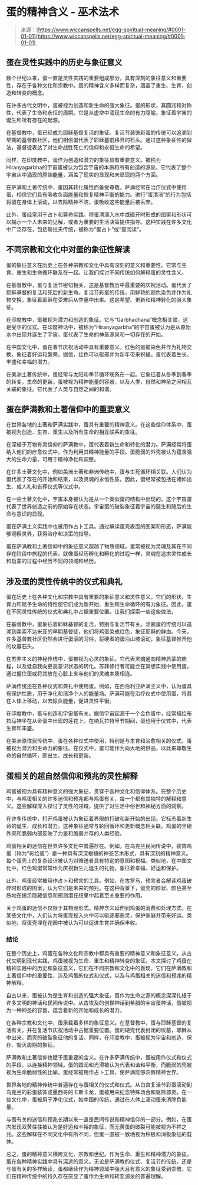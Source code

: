 <!--yml

category: 未分类

date: 2024-06-12 20:06:50

-->

# 蛋的精神含义 - 巫术法术

> 来源：[https://www.wiccanspells.net/egg-spiritual-meaning/#0001-01-01](https://www.wiccanspells.net/egg-spiritual-meaning/#0001-01-01)

## 蛋在灵性实践中的历史与象征意义

数个世纪以来，蛋一直是灵性实践的重要组成部分，具有深刻的象征意义和重要性，存在于各种文化和宗教中。蛋的精神含义多样而复杂，涵盖了重生、生育、创造和转变的概念。

在许多古代文明中，蛋被视为创造和新生命的强大象征。蛋的形状，其圆润和对称性，代表了生命和永恒的周期。它是从虚空中涌现生命的有力隐喻，象征着宇宙的诞生和所有存在的起源。

在基督教中，蛋已经成为耶稣基督复活的象征。复活节装饰彩蛋的传统可以追溯到早期的基督教社区，他们相信蛋代表了耶稣墓前移开的石头。通过这种象征性的做法，基督徒表达了对生命战胜死亡的信仰和永恒生命的希望。

同样，在印度教中，蛋作为创造和潜力的象征具有重要意义。被称为Hiranyagarbha的宇宙蛋被认为包含宇宙的本质和所有创造的源泉。它代表了整个宇宙从中涌现的原始能量，涵盖了现实的显现和未显现的两个方面。

在萨满和土著传统中，蛋因其转化属性而备受尊敬。萨满经常在治疗仪式中使用蛋，相信它们具有吸收负面能量和恢复精神平衡的能力。进行“蛋清洁”的行为包括将蛋在身体上滚动，以去除精神不洁，蛋吸收这些能量后被丢弃。

此外，蛋经常用于占卜和算命实践。将蛋清滴入水中或砸开时形成的图案和形状可以揭示一个人未来的见解，或者为重要的生活决策提供指导。这种实践在许多文化中广泛存在，包括斯拉夫传统，被称为“蛋占卜”或“蛋阅读”。

## 不同宗教和文化中对蛋的象征性解读

蛋的象征意义在历史上在各种宗教和文化中具有深刻的意义和重要性。它常与生育、重生和生命循环联系在一起。让我们探讨不同传统如何解释蛋的灵性含义。

在基督教中，蛋与复活节密切相关，这是基督教历中最重要的庆祝活动。蛋代表了耶稣基督的复活和死后的新生命。复活节彩蛋的传统，用鲜艳的颜色染色并作为礼物交换，象征着耶稣在受难后从空墓中出来。这是希望、更新和精神转化的强大象征。

在印度教中，蛋被视为潜力和创造的象征。它与“Garbhadhana”概念相关联，这是受孕的仪式。在印度神话中，被称为“Hiranyagarbha”的宇宙蛋被认为是从原始水中出现并诞生了宇宙。蛋代表了生命的神圣源泉和一切存在的开始。

在中国文化中，蛋在春节庆祝活动中具有重要意义。红色的蛋被染色并作为礼物交换，象征着好运和繁荣。据信，红色可以驱邪并为新年带来祝福。蛋代表着生长、丰盛和幸福的潜力。

在美洲土著传统中，蛋经常与太阳和季节循环联系在一起。它象征着从冬季到春季的转变，生命的更新。蛋被视为精神能量的容器，以及人类、自然和神圣之间相互关联的象征。它代表了人类与自然之间的和谐。

## 蛋在萨满教和土著信仰中的重要意义

在世界各地的土著和萨满实践中，蛋具有重要的精神意义。在这些信仰体系中，蛋被视为创造、生育、重生以及所有生命的相互联系的象征。

在深植于万物有灵信仰的萨满教中，蛋代表着新生命和转化的潜力。萨满经常将蛋纳入他们的疗愈仪式中，作为利用其精神能量的手段。蛋脆弱的外壳被认为蕴含强大的生命力量，可用于精神净化和调整。

在许多土著文化中，例如美洲土著和非洲传统中，蛋与生死循环相关联。人们认为蛋代表了存在的开始和结束，以及灵魂的永恒性质。因此，蛋经常被包括在诸如出生、成人礼和丧葬仪式等仪式中。

在一些土著文化中，宇宙本身被认为是从一个类似蛋的结构中出现的。这个宇宙蛋代表了世界创造之前的原始存在状态。宇宙蛋的破裂象征着宇宙的诞生和随后的生命与意识的显现。

蛋在萨满主义实践中也被用作占卜工具。通过解读蛋壳表面的图案和形态，萨满能够洞察灵界，获得治疗和决策的指导。

蛋在萨满教和土著信仰中的象征意义超越了物质领域。蛋常被视为灵魂及其在不同存在阶段中旅程的代表。就像蛋经历孵化和孵化的过程一样，灵魂在追求灵性成长和启蒙的过程中经历不同的领域和经历。

## 涉及蛋的灵性传统中的仪式和典礼

蛋在历史上在各种文化和宗教中具有重要的象征意义和灵性意义。它们的形状、生育力和赋予生命的特性使它们成为新开始、重生和生命循环的有力象征。因此，蛋在不同灵性传统的仪式和典礼中占据重要位置。让我们探索一些这些做法。

在基督教中，蛋象征着耶稣基督的复活，特别与复活节有关。涂鸦蛋的传统可以追溯到美索不达米亚的早期基督徒，他们将鸡蛋染成红色，象征耶稣的鲜血。今天，许多基督教社区仍然会进行蛋滚的习俗，将硬煮的蛋沿山坡滚动，象征基督推开他的坟墓石头。

在苏非主义的神秘传统中，蛋被视为心灵的象征。它代表灵魂通向精神启蒙的旅程，以及低自我向更高意识状态的转化。苏菲修行者可能会在冥想实践中使用蛋，通过握住蛋或将其放在心脏上来与他们的灵魂本质相连。

萨满传统还在各种仪式和典礼中使用蛋。例如，在西伯利亚萨满主义中，认为蛋具有保护性质，用于净化和洁净个人的能量场。萨满可能在治疗仪式中使用蛋，将其在人体上移动，以去除负能量，促进灵性平衡。

在印度教中，蛋与创造和宇宙蛋有关。据信宇宙起源于一个金色蛋中，经常描绘布拉马神坐在从金蛋中出现的莲花上。在纳瓦拉特里节期间，蛋也用于仪式中，代表生育和丰盛。

在美洲原住民传统中，蛋在各种仪式中使用，特别是与生育和治愈相关的仪式。蛋被视为潜力和生命力的象征。在仪式中，蛋可能作为向大地的供品，以此来尊敬生命的自然循环，即出生、成长和更新。

## 蛋相关的超自然信仰和预兆的灵性解释

鸡蛋被视为具有精神意义的强大象征，贯穿于各种文化和信仰体系。在整个历史中，与鸡蛋相关的许多迷信和预兆都与鸡蛋有关，每一个都有其独特的解释和意义。这些解释深入探讨了灵性的领域，提供了对生活中俗世和神秘方面的洞察。

在许多传统中，打开鸡蛋被认为象征着界限的打破和新开始的出现。它标志着新生命的诞生、成长和潜力。这种象征通常与轮回循环和更新概念相关联。鸡蛋的坚硬外壳和脆弱内部反映了力量和脆弱并存的人类经验。

鸡蛋相关的迷信在世界许多文化中普遍存在。例如，在乌克兰民间传说中，装饰鸡蛋（称为“彩绘蛋”）是一种具有深深根植的神圣艺术形式，具有深刻的精神意义。每个蛋壳上的复杂设计被认为对赠送者具有特定的意图和祝福。类似地，在中国文化中，红色鸡蛋常常作为庆祝新生儿诞生的礼物，象征着幸福、好运和保护。

此外，鸡蛋经常被用作占卜和预言的工具。例如，在古罗马，预言者会解读鸡蛋破碎时形成的图案，认为它们是未来的预兆。在这种背景下，蛋壳的形状、颜色甚至质地在揭示隐藏信息和预测潜在结果中起着至关重要的作用。

关于鸡蛋的迷信不仅限于其物理形式。精神含义延伸到鸡蛋的消费和处理方式。在某些文化中，人们认为将蛋壳投入火中可以驱逐邪恶灵，保护家庭并带来好运。类似地，将蛋壳埋在花园中被认为可以促进生育并确保丰收。

### 结论

在整个历史上，鸡蛋在各种文化和宗教中都具有重要的精神意义和象征意义。从古代文明到现代实践，鸡蛋被视为生命、重生和精神转变的象征。本文探讨了鸡蛋在精神实践中的历史和象征意义，它们在不同宗教和文化中的表现，它们在萨满教和土著信仰中的重要性，涉及鸡蛋的仪式和仪式，以及与鸡蛋相关的迷信和预兆的精神解释。

自古以来，蛋被认为是生育和创造的强大象征。蛋作为生命之源的概念深深扎根于许多文明的神话和民间传说中。从古埃及的创世神话到希腊的宇宙蛋神话，蛋被视为一种神圣的容器，蕴含着新的开始和成长的潜力。

在各种宗教和文化中，蛋承载着多样的象征意义。在基督教中，蛋与耶稣基督的复活有关，并在复活节庆祝活动中占据重要位置。蛋的硬壳代表封闭的坟墓，耶稣从中出来，而壳的破裂象征他的复活。同样，在印度教中，蛋被视为宇宙和创造、保存、毁灭周期的象征。

萨满教和土著信仰也赋予蛋重要的含义。在许多萨满传统中，蛋被用作仪式和仪式的手段，以连接精神领域。蛋的圆润和光滑被认为代表和谐和平衡，而脆弱的壳被视为生命脆弱性的比喻。蛋经常被用作占卜工具，使萨满能够洞察精神世界。

世界各地的精神传统中普遍存在与蛋相关的仪式和仪式。从白宫复活节彩蛋滚动到乌克兰的彩蛋装饰或墨西哥的卡斯卡龙，蛋被用来纪念特殊场合和驱除邪灵。在一些文化中，蛋被用于净化仪式，如中国的传统，通过在人体上滚动蛋来消除负能量。

与蛋有关的迷信和预兆长期以来一直是民间传说和精神信仰的一部分。例如，在蛋内发现双黄往往被认为是好运和丰裕的象征，而无黄蛋的破裂可能被视为不祥之兆。这些解释在不同文化中有所不同，但蛋一直被一致地视为积极和消极象征的载体。

总之，蛋的精神意义横跨文化、宗教和世纪。作为生命、重生和精神潜力的象征，蛋在各种精神实践中具有深远的意义。无论是萨满教的仪式、复活节的传统，还是与蛋有关的多样解读，蛋都继续作为精神领域中强大且有意义的象征受到崇敬。它们在精神传统中的持久存在突显了蛋作为生命和转变源泉的普遍理解。
